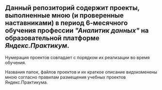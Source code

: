 ## Данный репозиторий содержит проекты, выполненные мною (и проверенные наставниками) в период 6-месячного обучения профессии *"Аналитик данных"* на образовательной платформе *Яндекс.Практикум*.

Нумерация проектов совпадает с порядком их реализации во время обучения. 

Названия папок, файлов проектов и их краткое описание видоизменены мною согласно правилам размещения учебных проектов Яндекс.Практикума.
